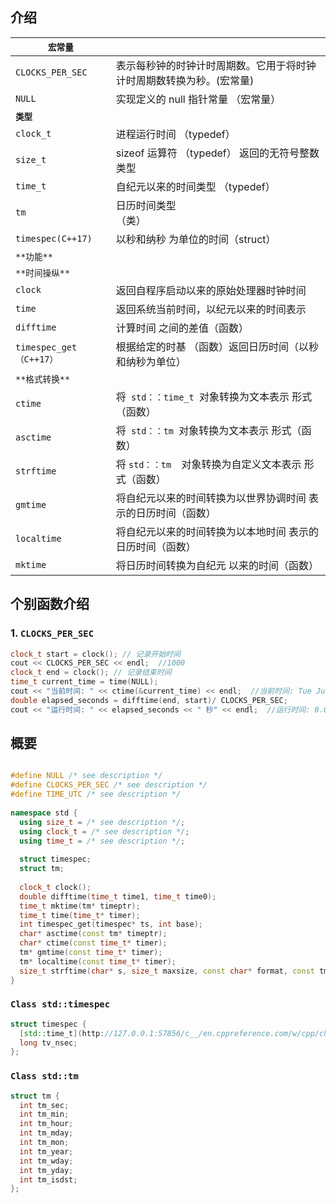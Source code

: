 ## 介绍

| `宏常量`                 |                                     |
| --------------------- | ----------------------------------- |
| `CLOCKS_PER_SEC`      | 表示每秒钟的时钟计时周期数。它用于将时钟计时周期数转换为秒。(宏常量) |
| `NULL`                | 实现定义的 null 指针常量  （宏常量）              |
| **`类型`**              |                                     |
| `clock_t`             | 进程运行时间  （typedef）                   |
| `size_t`              | sizeof 运算符  （typedef） 返回的无符号整数类型    |
| `time_t`              | 自纪元以来的时间类型  （typedef）               |
| `tm`                  | 日历时间类型  <br>（类）                     |
| `timespec(C++17)`     | 以秒和纳秒  为单位的时间（struct）               |
| `**功能**`              |                                     |
| `**时间操纵**`            |                                     |
| `clock`               | 返回自程序启动以来的原始处理器时钟时间                 |
| `time`                | 返回系统当前时间，以纪元以来的时间表示                 |
| `difftime`            | 计算时间 之间的差值（函数）                      |
| `timespec_get（C++17）` | 根据给定的时基  （函数）返回日历时间（以秒和纳秒为单位）       |
| `**格式转换**`            |                                     |
| `ctime`               | 将` std：：time_t `对象转换为文本表示  形式（函数）   |
| `asctime`             | 将` std：：tm `对象转换为文本表示  形式（函数）       |
| `strftime`            | 将 `std：：tm  `对象转换为自定义文本表示  形式（函数）   |
| `gmtime`              | 将自纪元以来的时间转换为以世界协调时间  表示的日历时间（函数）    |
| `localtime`           | 将自纪元以来的时间转换为以本地时间  表示的日历时间（函数）      |
| `mktime`              | 将日历时间转换为自纪元 以来的时间（函数）               |

## 个别函数介绍

### 1. `CLOCKS_PER_SEC`

```C++
clock_t start = clock(); // 记录开始时间
cout << CLOCKS_PER_SEC << endl;  //1000
clock_t end = clock(); // 记录结束时间
time_t current_time = time(NULL);
cout << "当前时间: " << ctime(&current_time) << endl;  //当前时间: Tue Jul 16 21:02:42 2024
double elapsed_seconds = difftime(end, start)/ CLOCKS_PER_SEC;
cout << "运行时间: " << elapsed_seconds << " 秒" << endl;  //运行时间: 0.001 秒
```

## 概要

```C++

#define NULL /* see description */
#define CLOCKS_PER_SEC /* see description */
#define TIME_UTC /* see description */
 
namespace std {
  using size_t = /* see description */;
  using clock_t = /* see description */;
  using time_t = /* see description */;
 
  struct timespec;
  struct tm;
 
  clock_t clock();
  double difftime(time_t time1, time_t time0);
  time_t mktime(tm* timeptr);
  time_t time(time_t* timer);
  int timespec_get(timespec* ts, int base);
  char* asctime(const tm* timeptr);
  char* ctime(const time_t* timer);
  tm* gmtime(const time_t* timer);
  tm* localtime(const time_t* timer);
  size_t strftime(char* s, size_t maxsize, const char* format, const tm* timeptr);
}

```

### `Class std::timespec`

```C++
struct timespec {
  [std::time_t](http://127.0.0.1:57856/c__/en.cppreference.com/w/cpp/chrono/c/time_t.html) tv_sec;
  long tv_nsec;
};
```

### `Class std::tm`

```C++
struct tm {
  int tm_sec;
  int tm_min;
  int tm_hour;
  int tm_mday;
  int tm_mon;
  int tm_year;
  int tm_wday;
  int tm_yday;
  int tm_isdst;
};
```